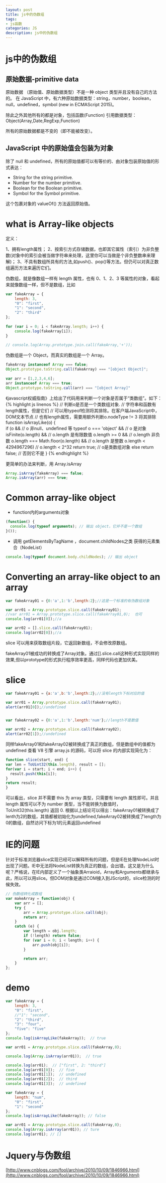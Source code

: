 ```yaml
---
layout: post
title: js中的伪数组
tags:
- js函数
categories: JS
description: js中的伪数组
---
```


# js中的伪数组

## 原始数据-primitive data
原始数据 （原始值、原始数据类型）不是一种 object 类型并且没有自己的方法的。
在 JavaScript 中，有六种原始数据类型：string，number，boolean，null，undefined，symbol (new in ECMAScript 2015)。

除此之外其他所有的都是对象，包括函数(Function)
引用数据类型：Object(Array,Date,RegExp,Function)

所有的原始数据都是不变的（即不能被改变）。

## JavaScript 中的原始值会包装为对象
除了 null 和 undefined，所有的原始值都可以有等价的、由对象包装原始值的形式表达：

- String for the string primitive.
- Number for the number primitive.
- Boolean for the Boolean primitive.
- Symbol for the Symbol primitive.

这个包裹对象的 valueOf() 方法返回原始值。
# what is Array-like objects
定义：

1、拥有length属性；
2、按索引方式存储数据，也即其它属性（索引）为非负整数(对象中的索引会被当做字符串来处理，这里你可以当做是个非负整数串来理解)；
3、不具有数组所具有的方法,如push()、pop()等方法。但仍可以对真正数组遍历方法来遍历它们。

伪数组，就是像数组一样有 length 属性，也有 0、1、2、3 等属性的对象，看起来就像数组一样，但不是数组，比如
```js
var fakeArray = {
    length: 3,
    "0": "first",
    "1": "second",
    "2": "third"
};
 
for (var i = 0; i < fakeArray.length; i++) {
    console.log(fakeArray[i]);
}
 
// console.log(Array.prototype.join.call(fakeArray,'+'));
```

伪数组是一个 Object，而真实的数组是一个 Array。
```js
fakeArray instanceof Array === false;
Object.prototype.toString.call(fakeArray) === "[object Object]";
 
var arr = [1,2,3,4,6];
arr instanceof Array === true;
Object.prototype.toString.call(arr) === "[object Array]"
```

《javascript权威指南》上给出了代码用来判断一个对象是否属于“类数组”。如下：
{% highlight js linenos %}
// 判断o是否是一个类数组对象.
// 字符串和函数有length属性，但是它们
// 可以用typeof检测将其排除。在客户端JavaScript中，DOM文本节点
// 也有length属性，需要用额外判断o.nodeType != 3 将其排除
function isArrayLike(o) {   
    if (o &&                                // o 非null、undefined 等
            typeof o === 'object' &&              // o 是对象
            isFinite(o.length) &&                 // o.length 是有限数值
            o.length >= 0 &&                      // o.length 非负数
            o.length === Math.floor(o.length) &&  // o.length 是整数
            o.length < 4294967296)                // o.length < 2^32
            return true;                          // o是类数组对象
    else
            return false;                       // 否则它不是
}
{% endhighlight %}

更简单的办法来判断，用 Array.isArray
```js
Array.isArray(fakeArray) === false;
Array.isArray(arr) === true;
```
# Common array-like object

- function内的arguments对象

```js
(function() {
  console.log(typeof arguments); // 输出 object，它并不是一个数组
}());
```

- 调用 getElementsByTagName ，document.childNodes之类 获得的元素集合（NodeList）

```js
console.log(typeof document.body.childNodes); // 输出 object
```


# Converting an array-like object to an array
```js
var fakeArray01 = {0:'a',1:'b',length:2};//这是一个标准的有伪数组对象 

var arr01 = Array.prototype.slice.call(fakeArray01); 
//var arr01 = Array.prototype.slice.call(fakeArray01,0);  也可
console.log(arr01[0]);//a 

var arr02 = [].slice.call(fakeArray01); 
console.log(arr02[0]);//a 
```
slice 可以用来获取数组片段，它返回新数组，不会修改原数组。 

fakeArray01被成功的转换成了Array对象。通过[].slice.call这种形式实现同样的效果,但以prototype的形式执行程序效率更高，同样代码也更加优美。 

# slice
```js
var fakeArray01 = {a:'a',b:'b',length:2};//没有length下标对应的值 

var arr01 = Array.prototype.slice.call(fakeArray01); 
alert(arr01[0]);//undefined 


var fakeArray02 = {0:'a',1:'b',length:'num'};//length不是数值 

var arr02 = Array.prototype.slice.call(fakeArray02); 
alert(arr02[1]);//undefined 
```
同样fakeArray01和fakeArray02被转换成了真正的数组，但是数组中的值都为undefined 
查看 V8 引擎 array.js  的源码，可以将 slice 的内部实现简化为： 
```js
function slice(start, end) { 
var len = ToUint32(this.length), result = []; 
for(var i = start; i < end; i++) { 
  result.push(this[i]); 
} 
return result; 
}
```
可以看出，slice 并不需要 this 为 array 类型，只需要有 length 属性即可。并且 length 属性可以不为 number 类型，当不能转换为数值时，ToUnit32(this.length) 返回 0. 
根据以上结论可以得出：fakeArray01被转换成了lenth为2的数组，其值都被初始化为undefined,fakeArray02被转换成了length为0的数组，自然访问下标为1的元素返回undefined 

# IE的问题
针对于标准浏览器slice实现已经可以解释所有的问题，但是IE在处理NodeList时出现了问题。IE中无法将NodeList转换为真正的数组，会出错。这又是为什么呢？严格说，在IE内部定义了一个抽象类Arraioid，Array和Arguments都继承与此，所以可以用slice。但DOM对象是通过COM接入到JScript的，slice检测的时候失效。
```js
// 伪数组转化成数组
var makeArray = function(obj) {   
    var arr = [];
    try {
        arr = Array.prototype.slice.call(obj);
        return arr;
    }
    catch (e) {
        var length = obj.length;
        if (!length) return false;
        for (var i = 0; i < length; i++) {
            arr.push(obj[i]);
        }

        return arr;
    }
};
```
# demo
```js
var fakeArray = {
    length: 3,
    "0": "first",
    //"1": "second",
    "2": "third",
    "3": "four",
    "five": "five"
};
console.log(isArrayLike(fakeArray));  // true

var arr01 = Array.prototype.slice.call(fakeArray,0);

console.log(Array.isArray(arr01));  // true

console.log(arr01);  // ["first", 2: "third"]
console.log(arr01[0]);  // five
console.log(arr01[1]);  // undefined
console.log(arr01[2]);  // third
console.log(arr01[3]);  // undefined
```
```js
var fakeArray = {
    length: "num",
    "0": "first",
    "1": "second"
};
console.log(isArrayLike(fakeArray)); // false

var arr01 = Array.prototype.slice.call(fakeArray,0);
console.log(Array.isArray(arr01)); // ture
console.log(arr01); // []
```

# Jquery与伪数组

[http://www.cnblogs.com/fool/archive/2010/10/09/1846966.html](http://www.cnblogs.com/fool/archive/2010/10/09/1846966.html)














































